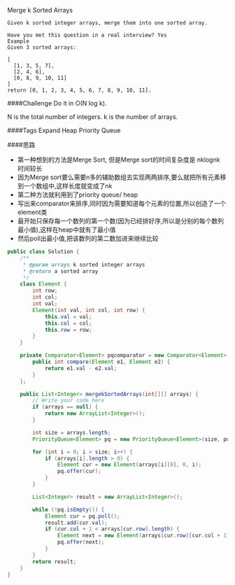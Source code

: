 Merge k Sorted Arrays

	Given k sorted integer arrays, merge them into one sorted array.

	Have you met this question in a real interview? Yes
	Example
	Given 3 sorted arrays:

	[
	  [1, 3, 5, 7],
	  [2, 4, 6],
	  [0, 8, 9, 10, 11]
	]
	return [0, 1, 2, 3, 4, 5, 6, 7, 8, 9, 10, 11].

####Challenge
Do it in O(N log k).

N is the total number of integers.
k is the number of arrays.

####Tags Expand
Heap Priority Queue

####思路
- 第一种想到的方法是Merge Sort, 但是Merge sort的时间复杂度是 nklognk 时间较长
- 因为Merge sort要么需要n多的辅助数组去实现两两排序,要么就把所有元素移到一个数组中,这样长度就变成了nk
- 第二种方法就利用到了priority queue/ heap
- 写出来comparator来排序,同时因为需要知道每个元素的位置,所以创造了一个element类
- 最开始只保存每一个数列的第一个数(因为已经排好序,所以是分别的每个数列最小值),这样在heap中就有了最小值
- 然后poll出最小值,把该数列的第二数加进来继续比较

```java
public class Solution {
    /**
     * @param arrays k sorted integer arrays
     * @return a sorted array
     */
    class Element {
        int row;
        int col;
        int val;
        Element(int val, int col, int row) {
            this.val = val;
            this.col = col;
            this.row = row;
        }
    }

    private Comparator<Element> pqcomparator = new Comparator<Element>() {
        public int compare(Element e1, Element e2) {
            return e1.val - e2.val;
        }
    };

    public List<Integer> mergekSortedArrays(int[][] arrays) {
        // Write your code here
        if (arrays == null) {
            return new ArrayList<Integer>();
        }

        int size = arrays.length;
        PriorityQueue<Element> pq = new PriorityQueue<Element>(size, pqcomparator);

        for (int i = 0; i < size; i++) {
            if (arrays[i].length > 0) {
                Element cur = new Element(arrays[i][0], 0, i);
                pq.offer(cur);
            }
        }

        List<Integer> result = new ArrayList<Integer>();

        while (!pq.isEmpty()) {
            Element cur = pq.poll();
            result.add(cur.val);
            if (cur.col + 1 < arrays[cur.row].length) {
                Element next = new Element(arrays[cur.row][cur.col + 1], cur.col + 1, cur.row);
                pq.offer(next);
            }
        }
        return result;
    }
}
```
